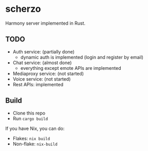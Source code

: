 # scherzo

Harmony server implemented in Rust.

## TODO

- Auth service: (partially done)
    - dynamic auth is implemented (login and register by email)
- Chat service: (almost done)
    - everything except emote APIs are implemented
- Mediaproxy service: (not started)
- Voice service: (not started)
- Rest APIs: implemented

## Build

- Clone this repo
- Run `cargo build`

If you have Nix, you can do:
- Flakes: `nix build`
- Non-flake: `nix-build`